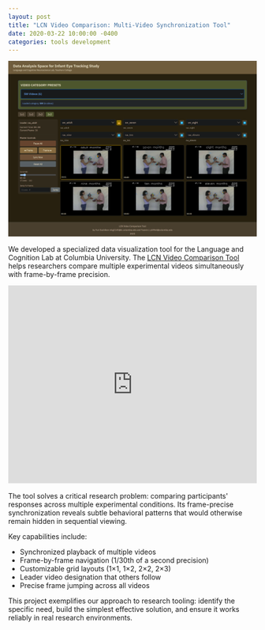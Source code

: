 ```yaml
---
layout: post
title: "LCN Video Comparison: Multi-Video Synchronization Tool"
date: 2020-03-22 10:00:00 -0400
categories: tools development
---
```


![LCN Video Comparison Tool Screenshot](/media/eir-data-visualization.png)

We developed a specialized data visualization tool for the Language and Cognition Lab at Columbia University. The [LCN Video Comparison Tool](https://yurigushiken.github.io/LCN-video-viewer/) helps researchers compare multiple experimental videos simultaneously with frame-by-frame precision.

<iframe width="100%" height="400" src="https://www.youtube.com/embed/LjDz26i2shU" frameborder="0" allow="accelerometer; autoplay; clipboard-write; encrypted-media; gyroscope; picture-in-picture" allowfullscreen></iframe>

The tool solves a critical research problem: comparing participants' responses across multiple experimental conditions. Its frame-precise synchronization reveals subtle behavioral patterns that would otherwise remain hidden in sequential viewing.

Key capabilities include:
- Synchronized playback of multiple videos
- Frame-by-frame navigation (1/30th of a second precision)
- Customizable grid layouts (1×1, 1×2, 2×2, 2×3)
- Leader video designation that others follow
- Precise frame jumping across all videos

This project exemplifies our approach to research tooling: identify the specific need, build the simplest effective solution, and ensure it works reliably in real research environments. 